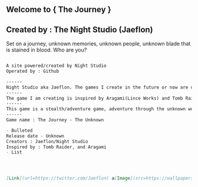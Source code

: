 ## Welcome to { The Journey } 
## Created by : The Night Studio (Jaeflon)

Set on a journey, unknown memories, unknown people, unknown blade that is stained in blood. Who are you? 





```markdown

A site powered/created by Night Studio
Operated by : Github

------
Night Studio aka Jaeflon. The games I create in the future or now are owned by Night Studio. pretty much me. 
------
The game I am creating is inspired by Aragami(Lince Works) and Tomb Raider franchise(Crynstal Dynamics and more)
------
This game is a stealth/adventure game, adventure through the unknown world and fight through enemies to figure out who you are and where you are. Chosen by unknown power. You and your stained sword are destined to survive no matter the cost. YOU MUST SURVIVE. 
------
Game name : The Journey - The Unknown

- Bulleted
Release date - Unknown
Creators : Jaeflon/Night Studio
Inspired by : Tomb Raider, and Aragami
- List




[Link](url=https://twitter.com/Jaeflon) a[Image](src=https://wallpapershome.com/art/anime/anime-girl-castle-4k-18919.html)



